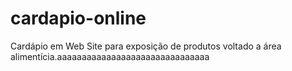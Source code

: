 # cardapio-online
Cardápio em Web Site para exposição de produtos voltado a área alimentícia.aaaaaaaaaaaaaaaaaaaaaaaaaaaaaaa
